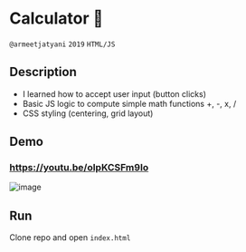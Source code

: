 # Calculator 📱
`@armeetjatyani` `2019` `HTML/JS`

## Description
- I learned how to accept user input (button clicks)
- Basic JS logic to compute simple math functions +, -, x, /
- CSS styling (centering, grid layout)

## Demo
### https://youtu.be/oIpKCSFm9Io<br>
![image](https://user-images.githubusercontent.com/38377327/132274582-e8cd8c9c-c232-4d45-963e-bbfd17108d52.png)

## Run
Clone repo and open `index.html`
